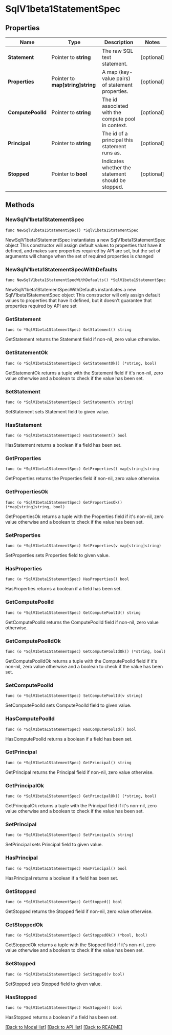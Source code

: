 # SqlV1beta1StatementSpec

## Properties

Name | Type | Description | Notes
------------ | ------------- | ------------- | -------------
**Statement** | Pointer to **string** | The raw SQL text statement. | [optional] 
**Properties** | Pointer to **map[string]string** | A map (key-value pairs) of statement properties. | [optional] 
**ComputePoolId** | Pointer to **string** | The id associated with the compute pool in context. | [optional] 
**Principal** | Pointer to **string** | The id of a principal this statement runs as. | [optional] 
**Stopped** | Pointer to **bool** | Indicates whether the statement should be stopped. | [optional] 

## Methods

### NewSqlV1beta1StatementSpec

`func NewSqlV1beta1StatementSpec() *SqlV1beta1StatementSpec`

NewSqlV1beta1StatementSpec instantiates a new SqlV1beta1StatementSpec object
This constructor will assign default values to properties that have it defined,
and makes sure properties required by API are set, but the set of arguments
will change when the set of required properties is changed

### NewSqlV1beta1StatementSpecWithDefaults

`func NewSqlV1beta1StatementSpecWithDefaults() *SqlV1beta1StatementSpec`

NewSqlV1beta1StatementSpecWithDefaults instantiates a new SqlV1beta1StatementSpec object
This constructor will only assign default values to properties that have it defined,
but it doesn't guarantee that properties required by API are set

### GetStatement

`func (o *SqlV1beta1StatementSpec) GetStatement() string`

GetStatement returns the Statement field if non-nil, zero value otherwise.

### GetStatementOk

`func (o *SqlV1beta1StatementSpec) GetStatementOk() (*string, bool)`

GetStatementOk returns a tuple with the Statement field if it's non-nil, zero value otherwise
and a boolean to check if the value has been set.

### SetStatement

`func (o *SqlV1beta1StatementSpec) SetStatement(v string)`

SetStatement sets Statement field to given value.

### HasStatement

`func (o *SqlV1beta1StatementSpec) HasStatement() bool`

HasStatement returns a boolean if a field has been set.

### GetProperties

`func (o *SqlV1beta1StatementSpec) GetProperties() map[string]string`

GetProperties returns the Properties field if non-nil, zero value otherwise.

### GetPropertiesOk

`func (o *SqlV1beta1StatementSpec) GetPropertiesOk() (*map[string]string, bool)`

GetPropertiesOk returns a tuple with the Properties field if it's non-nil, zero value otherwise
and a boolean to check if the value has been set.

### SetProperties

`func (o *SqlV1beta1StatementSpec) SetProperties(v map[string]string)`

SetProperties sets Properties field to given value.

### HasProperties

`func (o *SqlV1beta1StatementSpec) HasProperties() bool`

HasProperties returns a boolean if a field has been set.

### GetComputePoolId

`func (o *SqlV1beta1StatementSpec) GetComputePoolId() string`

GetComputePoolId returns the ComputePoolId field if non-nil, zero value otherwise.

### GetComputePoolIdOk

`func (o *SqlV1beta1StatementSpec) GetComputePoolIdOk() (*string, bool)`

GetComputePoolIdOk returns a tuple with the ComputePoolId field if it's non-nil, zero value otherwise
and a boolean to check if the value has been set.

### SetComputePoolId

`func (o *SqlV1beta1StatementSpec) SetComputePoolId(v string)`

SetComputePoolId sets ComputePoolId field to given value.

### HasComputePoolId

`func (o *SqlV1beta1StatementSpec) HasComputePoolId() bool`

HasComputePoolId returns a boolean if a field has been set.

### GetPrincipal

`func (o *SqlV1beta1StatementSpec) GetPrincipal() string`

GetPrincipal returns the Principal field if non-nil, zero value otherwise.

### GetPrincipalOk

`func (o *SqlV1beta1StatementSpec) GetPrincipalOk() (*string, bool)`

GetPrincipalOk returns a tuple with the Principal field if it's non-nil, zero value otherwise
and a boolean to check if the value has been set.

### SetPrincipal

`func (o *SqlV1beta1StatementSpec) SetPrincipal(v string)`

SetPrincipal sets Principal field to given value.

### HasPrincipal

`func (o *SqlV1beta1StatementSpec) HasPrincipal() bool`

HasPrincipal returns a boolean if a field has been set.

### GetStopped

`func (o *SqlV1beta1StatementSpec) GetStopped() bool`

GetStopped returns the Stopped field if non-nil, zero value otherwise.

### GetStoppedOk

`func (o *SqlV1beta1StatementSpec) GetStoppedOk() (*bool, bool)`

GetStoppedOk returns a tuple with the Stopped field if it's non-nil, zero value otherwise
and a boolean to check if the value has been set.

### SetStopped

`func (o *SqlV1beta1StatementSpec) SetStopped(v bool)`

SetStopped sets Stopped field to given value.

### HasStopped

`func (o *SqlV1beta1StatementSpec) HasStopped() bool`

HasStopped returns a boolean if a field has been set.


[[Back to Model list]](../README.md#documentation-for-models) [[Back to API list]](../README.md#documentation-for-api-endpoints) [[Back to README]](../README.md)


